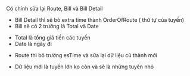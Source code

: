Có chỉnh sửa lại Route, Bill và Bill Detail
- Bill Detail thì sẽ bỏ extra time thành OrderOfRoute ( thứ tự của tuyến)
- Bill sẽ có 2 trường là Total và Date
+ Total là tổng giá tiền các tuyến
+ Date là ngày đi 
- Route thì bỏ trường esTime và sửa lại dữ liệu cũ thành mới 
+ Dữ liệu mới là tuyến lớn ko còn và sẽ là những tuyến nhỏ
